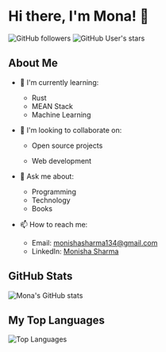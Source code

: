 # Hi there, I'm Mona! 👋

![GitHub followers](https://img.shields.io/github/followers/mona309?label=Follow&style=social) ![GitHub User's stars](https://img.shields.io/github/stars/mona309?affiliations=OWNER%2CCOLLABORATOR&style=social)

## About Me

<!-- Remove or uncomment sections as needed -->

- 🌱 I'm currently learning:
  - Rust
  - MEAN Stack
  - Machine Learning
  <!-- - Add more technologies --> 

- 👯 I'm looking to collaborate on:
  - Open source projects
  - Web development  <!-- - Add specific projects -->

    <!-- - 🤔 I'm looking for help with [Remove if not applicable] -->

- 💬 Ask me about:
  - Programming
  - Technology  
  - Books
  <!-- - Add your areas of expertise -->

- 📫 How to reach me:
  - Email: [monishasharma134@gmail.com](mailto:monishasharma134@gmail.com)
  - LinkedIn: [Monisha Sharma](https://www.linkedin.com/in/monisha-sharma-01b14a25a)


## GitHub Stats

![Mona's GitHub stats](https://github-readme-stats.vercel.app/api?username=mona309&show_icons=true&theme=radical)

## My Top Languages

![Top Languages](https://github-readme-stats.vercel.app/api/top-langs/?username=mona309&layout=compact&theme=radical)
